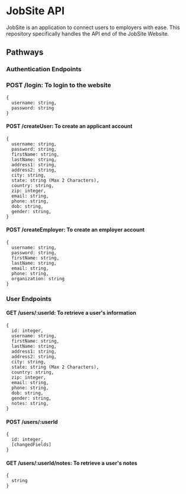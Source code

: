 # JobSite API

JobSite is an application to connect users to employers with ease. This repository specifically handles the API end of the JobSite Website.

## Pathways

### Authentication Endpoints
### POST /login: To login to the website
    {
      username: string,
      password: string
    }

#### POST /createUser: To create an applicant account
    {
      username: string,
      password: string,
      firstName: string,
      lastName: string,
      address1: string,
      address2: string,
      city: string,
      state: string (Max 2 Characters),
      country: string,
      zip: integer,
      email: string,
      phone: string,
      dob: string,
      gender: string,
    }

#### POST /createEmployer: To create an employer account
    {
      username: string,
      password: string,
      firstName: string,
      lastName: string,
      email: string,
      phone: string,
      organization: string
    }

### User Endpoints
#### GET /users/:userId: To retrieve a user's information
    {
      id: integer,
      username: string,
      firstName: string,
      lastName: string,
      address1: string,
      address2: string,
      city: string,
      state: string (Max 2 Characters),
      country: string,
      zip: integer,
      email: string,
      phone: string,
      dob: string,
      gender: string,
      notes: string,
    }

#### POST /users/:userId
    {
      id: integer,
      [changedFields]
    }

#### GET /users/:userId/notes: To retrieve a user's notes
    {
      string
    }

